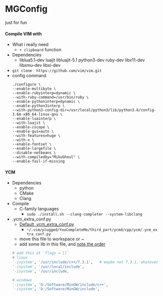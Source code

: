 #  MGConfig
just for fun

#### Compile VIM with 
* What i really need
    * `+ clipboard` function
* Dependencies
    * liblua5.1-dev luajit libluajit-5.1  python3-dev ruby-dev   libx11-dev libxmu-dev libxi-dev
* `git clone  https://github.com/vim/vim.git`
* config command
    ```
    ./configure \
    --enable-multibyte \
    --enable-rubyinterp=dynamic \
    --with-ruby-command=/usr/bin/ruby \
    --enable-pythoninterp=dynamic \
    --enable-python3interp \
    --with-python3-config-dir=/usr/local/python3/lib/python3.6/config-3.6m-x86_64-linux-gnu \
    --enable-luainterp \
    --with-luajit \
    --enable-cscope \
    --enable-gui=auto \
    --with-features=huge \
    --with-x \
    --enable-fontset \
    --enable-largefile \
    --disable-netbeans \
    --with-compiledby="MikuGhoul" \
    --enable-fail-if-missing
    ```


#### YCM
* Dependencies
    * python
    * CMake
    * Clang
* Compile
    * C-family languages
        * `sudo ./install.sh --clang-completer --system-libclang`
* .ycm_extra_conf.py
    * [Default .ycm_extra_conf.py](https://github.com/Valloric/ycmd/blob/master/cpp/ycm/.ycm_extra_conf.py)
        * `~/.vim/plugged/YouCompleteMe/third_part/ycmd/cpp/ycm/.ycm_extra_conf.py`
    * move this file to workspace or ~
    * add some lib in this file, and [note the order](https://github.com/Valloric/YouCompleteMe/issues/2885)
    ``` python
    # add this at `flags = []`
    # linux
    '-isystem', '/usr/include/c++/7.3.1',	# maybe not 7.3.1, whatever
	'-isystem', '/usr/local/include',
    '-isystem', '/usr/include,
    ```
    ``` python
    # windows
    '-isystem', 'D:/Software/MinGW/include/c++',
    '-isystem', 'D:/Software/MinGW/include',
    ```
